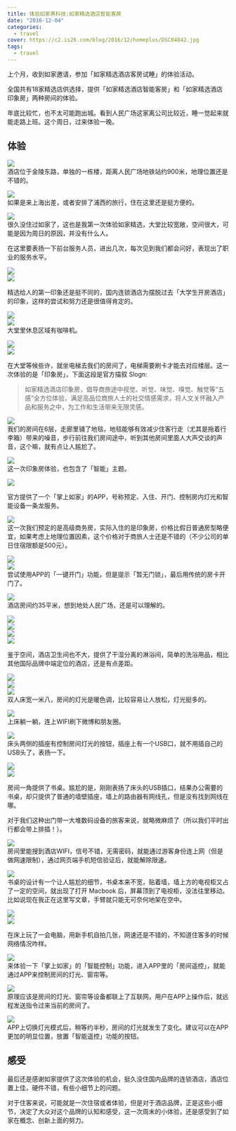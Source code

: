 ```yaml
---
title: 体验如家黑科技:如家精选酒店智能客房
date: "2016-12-04"
categories:
  - travel
cover: https://c2.is26.com/blog/2016/12/homeplus/DSC04842.jpg
tags:
  - travel
---
```


上个月，收到如家邀请，参加「如家精选酒店客房试睡」的体验活动。

全国共有18家精选店供选择，提供「如家精选酒店智能客房」和「如家精选酒店印象房」两种房间的体验。

年底比较忙，也不太可能跑出城。看到人民广场这家离公司比较近，睡一觉起来就能走路上班。这个周日，过来体验一晚。

## 体验

![](https://c2.is26.com/blog/2016/12/homeplus/DSC04719.jpg)  
酒店位于金陵东路，单独的一栋楼，距离人民广场地铁站约900米，地理位置还是不错的。

![](https://c2.is26.com/blog/2016/12/homeplus/DSC04712.jpg)  
如果是来上海出差，或者安排了浦西的旅行，住在这里还是挺方便的。

![](https://c2.is26.com/blog/2016/12/homeplus/DSC04896.jpg)  
很久没住过如家了，这也是我第一次体验如家精选，大堂比较宽敞，空间很大，可能是因为周日的原因，并没有什么人。

在这里要表扬一下前台服务人员，进出几次，每次见到我们都会问好，表现出了职业的服务水平。

![](https://c2.is26.com/blog/2016/12/homeplus/DSC04909.jpg)  
![](https://c2.is26.com/blog/2016/12/homeplus/DSC04910.jpg)

精选给人的第一印象还是挺不同的，国内连锁酒店为摆脱过去「大学生开房酒店」的印象，这样的尝试和努力还是很值得肯定的。

![](https://c2.is26.com/blog/2016/12/homeplus/DSC04885.jpg)  
![](https://c2.is26.com/blog/2016/12/homeplus/DSC04918.jpg)  
大堂里休息区域有咖啡机。

![](https://c2.is26.com/blog/2016/12/homeplus/DSC04876.jpg)  
![](https://c2.is26.com/blog/2016/12/homeplus/DSC04899.jpg)

在大堂等候些许，就坐电梯去我们的房间了，电梯需要刷卡才能去对应楼层。这一次体验的是「印象房」，下面这段是官方描叙 Slogn:

> 如家精选酒店印象房，倡导商旅途中视觉、听觉、味觉、嗅觉、触觉等“五感”全方位体验，满足高品位商旅人士的社交情感需求，将人文关怀融入产品和服务之中，为工作和生活带来无限灵感。

![](https://c2.is26.com/blog/2016/12/homeplus/DSC04725.jpg)  
我们的房间在6层，走廊里铺了地毯，地毯能够有效减少住客行走（尤其是拖着行李箱）带来的噪音，步行前往我们房间途中，听到其他房间里面人大声交谈的声音，这个嘛，就有点让人尴尬了。

![](https://c2.is26.com/blog/2016/12/homeplus/DSC04847.jpg)  
这一次印象房体验，也包含了「智能」主题。

![](https://c2.is26.com/blog/2016/12/homeplus/rujia1.jpg)

官方提供了一个「掌上如家」的APP，号称预定、入住、开门、控制房内灯光和智能设备一条龙服务。

![](https://c2.is26.com/blog/2016/12/homeplus/DSC04827.jpg)  
这一次我们预定的是高级商务房，实际入住的是印象房，价格比假日普通房型略便宜，如果考虑上地理位置因素，这个价格对于商旅人士还是不错的（不少公司的单日住宿限额是500元）。

![](https://c2.is26.com/blog/2016/12/homeplus/rujia2.gif)  
![](https://c2.is26.com/blog/2016/12/homeplus/DSC04864.jpg)  
尝试使用APP的「一键开门」功能，但是提示「暂无门锁」，最后用传统的房卡开门了。

![](https://c2.is26.com/blog/2016/12/homeplus/DSC04752.jpg)  
酒店房间约35平米，想到地处人民广场，还是可以理解的。

![](https://c2.is26.com/blog/2016/12/homeplus/DSC04733.jpg)  
![](https://c2.is26.com/blog/2016/12/homeplus/DSC04750.jpg)  
![](https://c2.is26.com/blog/2016/12/homeplus/DSC04735.jpg)  
![](https://c2.is26.com/blog/2016/12/homeplus/DSC04746.jpg)

鉴于空间，酒店卫生间也不大，提供了干湿分离的淋浴间，简单的洗浴用品，相比其他国际品牌中端定位的酒店，还是有点差距。

![](https://c2.is26.com/blog/2016/12/homeplus/DSC04759.jpg)  
![](https://c2.is26.com/blog/2016/12/homeplus/DSC04765.jpg)  
![](https://c2.is26.com/blog/2016/12/homeplus/DSC04769.jpg)  
双人床宽一米八，房间的灯光是暖色调，比较容易让人放松，灯光挺多的。

![](https://c2.is26.com/blog/2016/12/homeplus/gif1.gif)  
上床躺一躺，连上WIFI刷下微博和朋友圈。

![](https://c2.is26.com/blog/2016/12/homeplus/DSC04771.jpg)  
床头两侧的插座有控制房间灯光的按钮，插座上有一个USB口，就不用插自己的USB头了，表扬一下。

![](https://c2.is26.com/blog/2016/12/homeplus/DSC04786.jpg)  
![](https://c2.is26.com/blog/2016/12/homeplus/DSC04813.jpg)

房间一角提供了书桌。尴尬的是，刚刚表扬了床头的USB插口，结果办公需要的书桌，却只提供了普通的墙壁插座，墙上的路由器有网线孔，但是没有找到网线在哪。

对于我们这种出门带一大堆数码设备的旅客来说，就略微麻烦了（所以我们平时出行都会带上排插！）。

![](https://c2.is26.com/blog/2016/12/homeplus/DSC04795.jpg)  
房间里能搜到酒店WIFI，信号不错，无需密码，就能通过游客身份连上网（但是做网速限制），通过网页端手机短信验证后，就能解除限速。

![](https://c2.is26.com/blog/2016/12/homeplus/DSC04817.jpg)  
书桌的设计有一个让人尴尬的细节，书桌本来不宽，贴着墙，墙上方的电视柜又占了一定的空间，就出现了打开 Macbook 后，屏幕顶到了电视柜，没法往里移动。比如说现在我正在这里写文章，手臂就只能无可奈何地架在空中。

![](https://c2.is26.com/blog/2016/12/homeplus/DSC04842.jpg)  
![](https://c2.is26.com/blog/2016/12/homeplus/DSC04845.jpg)

在床上玩了一会电脑，用新手机自拍几张，网速还是不错的，不知道住客多的时候网络情况咋样。

![](https://c2.is26.com/blog/2016/12/homeplus/DSC04852.jpg)  
来体验一下「掌上如家」的「智能控制」功能，进入APP里的「房间遥控」，就能通过APP来控制房间的灯光、窗帘等。

![](https://c2.is26.com/blog/2016/12/homeplus/ru3.jpg)  
原理应该是房间的灯光、窗帘等设备都联上了互联网，用户在APP上操作后，就远程发送指令过来当前的房间了。

![](https://c2.is26.com/blog/2016/12/homeplus/rujia3.gif)  
APP上切换灯光模式后，稍等约半秒，房间的灯光就发生了变化。建议可以在APP更加的明显位置，放置「智能遥控」功能的按钮。

## 感受

最后还是感谢如家提供了这次体验的机会，挺久没住国内品牌的连锁酒店，酒店位置上佳，硬件不错，有些小细节上的问题。

对于住客来说，可能就是一次住宿或者体验，但是对于酒店品牌，正是这些小细节，决定了大众对这个品牌的认知和感受，这一次周末的小体验，还是感受到了如家在概念、创新上面的努力。
